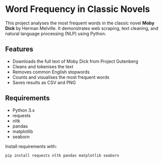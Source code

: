 # Word Frequency in Classic Novels

This project analyses the most frequent words in the classic novel **Moby Dick** by Herman Melville. It demonstrates web scraping, text cleaning, and natural language processing (NLP) using Python.

## Features
- Downloads the full text of Moby Dick from Project Gutenberg
- Cleans and tokenises the text
- Removes common English stopwords
- Counts and visualises the most frequent words
- Saves results as CSV and PNG

## Requirements
- Python 3.x
- requests
- nltk
- pandas
- matplotlib
- seaborn

Install requirements with:
```bash
pip install requests nltk pandas matplotlib seaborn
